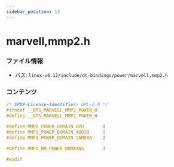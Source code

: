 ```yaml
---
sidebar_position: 13
---
```

# marvell,mmp2.h

### ファイル情報

- パス: `linux-v6.12/include/dt-bindings/power/marvell,mmp2.h`

### コンテンツ

```h
/* SPDX-License-Identifier: GPL-2.0 */
#ifndef __DTS_MARVELL_MMP2_POWER_H
#define __DTS_MARVELL_MMP2_POWER_H

#define MMP2_POWER_DOMAIN_GPU		0
#define MMP2_POWER_DOMAIN_AUDIO		1
#define MMP3_POWER_DOMAIN_CAMERA	2

#define MMP2_NR_POWER_DOMAINS		3

#endif

```

